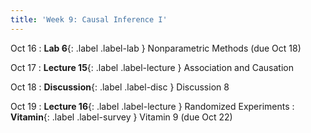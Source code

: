 ```yaml
---
title: 'Week 9: Causal Inference I'
---
```


Oct 16
: **Lab 6**{: .label .label-lab } Nonparametric Methods (due Oct 18)

Oct 17
: **Lecture 15**{: .label .label-lecture } Association and Causation

Oct 18
: **Discussion**{: .label .label-disc } Discussion 8

Oct 19
: **Lecture 16**{: .label .label-lecture } Randomized Experiments
: **Vitamin**{: .label .label-survey } Vitamin 9 (due Oct 22)